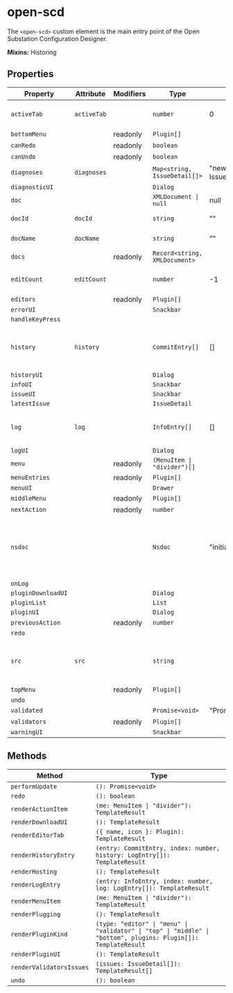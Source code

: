 # open-scd

The `<open-scd>` custom element is the main entry point of the
Open Substation Configuration Designer.

**Mixins:** Historing

## Properties

| Property           | Attribute   | Modifiers | Type                          | Default                            | Description                                      |
|--------------------|-------------|-----------|-------------------------------|------------------------------------|--------------------------------------------------|
| `activeTab`        | `activeTab` |           | `number`                      | 0                                  | The currently active editor tab.                 |
| `bottomMenu`       |             | readonly  | `Plugin[]`                    |                                    |                                                  |
| `canRedo`          |             | readonly  | `boolean`                     |                                    |                                                  |
| `canUndo`          |             | readonly  | `boolean`                     |                                    |                                                  |
| `diagnoses`        | `diagnoses` |           | `Map<string, IssueDetail[]>`  | "new Map<string, IssueDetail[]>()" |                                                  |
| `diagnosticUI`     |             |           | `Dialog`                      |                                    |                                                  |
| `doc`              |             |           | `XMLDocument \| null`         | null                               |                                                  |
| `docId`            | `docId`     |           | `string`                      | ""                                 | The UUID of the current [[`doc`]]                |
| `docName`          | `docName`   |           | `string`                      | ""                                 | The name of the current [[`doc`]]                |
| `docs`             |             | readonly  | `Record<string, XMLDocument>` |                                    |                                                  |
| `editCount`        | `editCount` |           | `number`                      | -1                                 | Index of the last [[`EditorAction`]] applied.    |
| `editors`          |             | readonly  | `Plugin[]`                    |                                    |                                                  |
| `errorUI`          |             |           | `Snackbar`                    |                                    |                                                  |
| `handleKeyPress`   |             |           |                               |                                    |                                                  |
| `history`          | `history`   |           | `CommitEntry[]`               | []                                 | All [[`CommitEntry`]]s received so far through [[`LogEvent`]]s |
| `historyUI`        |             |           | `Dialog`                      |                                    |                                                  |
| `infoUI`           |             |           | `Snackbar`                    |                                    |                                                  |
| `issueUI`          |             |           | `Snackbar`                    |                                    |                                                  |
| `latestIssue`      |             |           | `IssueDetail`                 |                                    |                                                  |
| `log`              | `log`       |           | `InfoEntry[]`                 | []                                 | All [[`LogEntry`]]s received so far through [[`LogEvent`]]s. |
| `logUI`            |             |           | `Dialog`                      |                                    |                                                  |
| `menu`             |             | readonly  | `(MenuItem \| "divider")[]`   |                                    |                                                  |
| `menuEntries`      |             | readonly  | `Plugin[]`                    |                                    |                                                  |
| `menuUI`           |             |           | `Drawer`                      |                                    |                                                  |
| `middleMenu`       |             | readonly  | `Plugin[]`                    |                                    |                                                  |
| `nextAction`       |             | readonly  | `number`                      |                                    |                                                  |
| `nsdoc`            |             |           | `Nsdoc`                       | "initializeNsdoc()"                | Object containing all *.nsdoc files and a function extracting element's label form them |
| `onLog`            |             |           |                               |                                    |                                                  |
| `pluginDownloadUI` |             |           | `Dialog`                      |                                    |                                                  |
| `pluginList`       |             |           | `List`                        |                                    |                                                  |
| `pluginUI`         |             |           | `Dialog`                      |                                    |                                                  |
| `previousAction`   |             | readonly  | `number`                      |                                    |                                                  |
| `redo`             |             |           |                               |                                    |                                                  |
| `src`              | `src`       |           | `string`                      |                                    | The current file's URL. `blob:` URLs are *revoked after parsing*! |
| `topMenu`          |             | readonly  | `Plugin[]`                    |                                    |                                                  |
| `undo`             |             |           |                               |                                    |                                                  |
| `validated`        |             |           | `Promise<void>`               | "Promise.resolve()"                |                                                  |
| `validators`       |             | readonly  | `Plugin[]`                    |                                    |                                                  |
| `warningUI`        |             |           | `Snackbar`                    |                                    |                                                  |

## Methods

| Method                   | Type                                             |
|--------------------------|--------------------------------------------------|
| `performUpdate`          | `(): Promise<void>`                              |
| `redo`                   | `(): boolean`                                    |
| `renderActionItem`       | `(me: MenuItem \| "divider"): TemplateResult`    |
| `renderDownloadUI`       | `(): TemplateResult`                             |
| `renderEditorTab`        | `({ name, icon }: Plugin): TemplateResult`       |
| `renderHistoryEntry`     | `(entry: CommitEntry, index: number, history: LogEntry[]): TemplateResult` |
| `renderHosting`          | `(): TemplateResult`                             |
| `renderLogEntry`         | `(entry: InfoEntry, index: number, log: LogEntry[]): TemplateResult` |
| `renderMenuItem`         | `(me: MenuItem \| "divider"): TemplateResult`    |
| `renderPlugging`         | `(): TemplateResult`                             |
| `renderPluginKind`       | `(type: "editor" \| "menu" \| "validator" \| "top" \| "middle" \| "bottom", plugins: Plugin[]): TemplateResult` |
| `renderPluginUI`         | `(): TemplateResult`                             |
| `renderValidatorsIssues` | `(issues: IssueDetail[]): TemplateResult[]`      |
| `undo`                   | `(): boolean`                                    |
